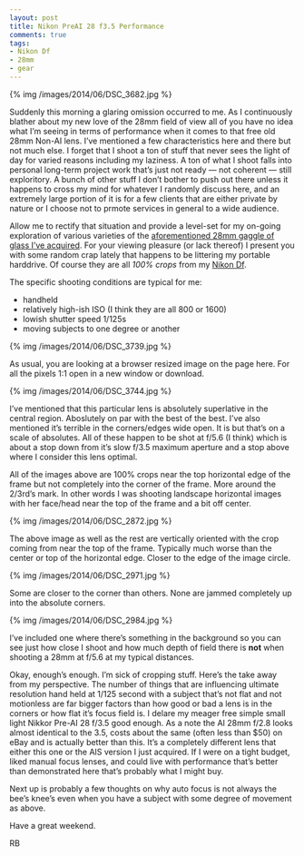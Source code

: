 ```yaml
---
layout: post
title: Nikon PreAI 28 f3.5 Performance
comments: true
tags:
- Nikon Df
- 28mm
- gear
---
```


{% img /images/2014/06/DSC_3682.jpg %}

Suddenly this morning a glaring omission occurred to me. As I continuously blather about my new love of the 28mm field of view all of you have no idea what I’m seeing in terms of performance when it comes to that free old 28mm Non-AI lens. I’ve mentioned a few characteristics here and there but not much else. I forget that I shoot a ton of stuff that never sees the light of day for varied reasons including my laziness. A ton of what I shoot falls into personal long-term project work that’s just not ready — not coherent — still exploritory. A bunch of other stuff I don’t bother to push out there unless it happens to cross my mind for whatever I randomly discuss here, and an extremely large portion of it is for a few clients that are either private by nature or I choose not to prmote services in general to a wide audience.

<!--more-->

Allow me to rectify that situation and provide a level-set for my on-going exploration of various varieties of the [aforementioned 28mm gaggle of glass I’ve acquired](http://photo.rwboyer.com/2014/06/12/a-gaggle-of-28mm-lenses/). For your viewing pleasure (or lack thereof) I present you with some random crap lately that happens to be littering my portable harddrive. Of course they are all *100% crops* from my [Nikon Df](http://www.amazon.com/gp/product/B00GD1K8J8/ref=as_li_tl?ie=UTF8&camp=1789&creative=390957&creativeASIN=B00GD1K8J8&linkCode=as2&tag=rbde-20).

The specific shooting conditions are typical for me:

- handheld 
- relatively high-ish ISO (I think they are all 800 or 1600)
- lowish shutter speed 1/125s
- moving subjects to one degree or another

{% img /images/2014/06/DSC_3739.jpg %}

As usual, you are looking at a browser resized image on the page here. For all the pixels 1:1 open in a new window or download.

{% img /images/2014/06/DSC_3744.jpg %}

I’ve mentioned that this particular lens is absolutely superlative in the central region. Aboslutely on par with the best of the best. I’ve also mentioned it’s terrible in the corners/edges wide open. It is but that’s on a scale of absolutes. All of these happen to be shot at f/5.6 (I think) which is about a stop down from it’s slow f/3.5 maximum aperture and a stop above where I consider this lens optimal.

All of the images above are 100% crops near the top horizontal edge of the frame but not completely into the corner of the frame. More around the 2/3rd’s mark. In other words I was shooting landscape horizontal images with her face/head near the top of the frame and a bit off center.

{% img /images/2014/06/DSC_2872.jpg %}

The above image as well as the rest are vertically oriented with the crop coming from near the top of the frame. Typically much worse than the center or top of the horizontal edge. Closer to the edge of the image circle. 

{% img /images/2014/06/DSC_2971.jpg %}

Some are closer to the corner than others. None are jammed completely up into the absolute corners.

{% img /images/2014/06/DSC_2984.jpg %}

I’ve included one where there’s something in the background so you can see just how close I shoot and how much depth of field there is **not** when shooting a 28mm at f/5.6 at my typical distances.

Okay, enough’s enough. I’m sick of cropping stuff. Here’s the take away from my perspective. The number of things that are influencing ultimate resolution hand held at 1/125 second with a subject that’s not flat and not motionless are far bigger factors than how good or bad a lens is in the corners or how flat it’s focus field is. I delare my meager free simple small light Nikkor Pre-AI 28 f/3.5 good enough. As a note the AI 28mm f/2.8 looks almost identical to the 3.5, costs about the same (often less than $50) on eBay and is actually better than this. It’s a completely different lens that either this one or the AIS version I just acquired. If I were on a tight budget, liked manual focus lenses, and could live with performance that’s better than demonstrated here that’s probably what I might buy.

Next up is probably a few thoughts on why auto focus is not always the bee’s knee’s even when you have a subject with some degree of movement as above.

Have a great weekend.

RB